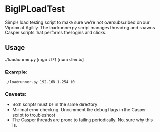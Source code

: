 BigIPLoadTest
=============

Simple load testing script to make sure we're not oversubscribed on our Viprion at Agility. The loadrunner.py script manages threading and spawns Casper scripts that performs the logins and clicks.

## Usage
./loadrunner.py [mgmt IP] [num clients]

### Example: 
    ./loadrunner.py 192.168.1.254 10

### Caveats:
- Both scripts must be in the same directory
- Minimal error checking.  Uncomment the debug flags in the Casper script to troubleshoot
- The Casper threads are prone to failing periodically.  Not sure why this is.
